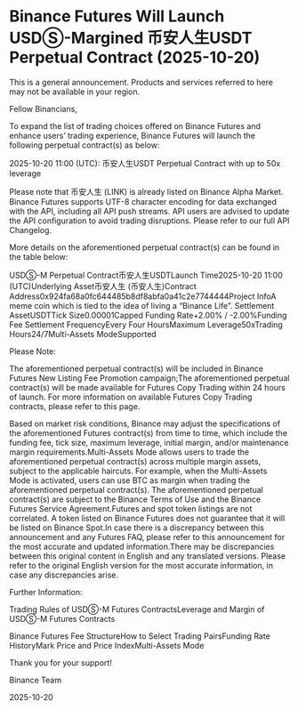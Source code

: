 # Binance Futures Will Launch USDⓈ-Margined 币安人生USDT Perpetual Contract (2025-10-20)

This is a general announcement. Products and services referred to here may not be available in your region.

Fellow Binancians,

To expand the list of trading choices offered on Binance Futures and enhance users’ trading experience, Binance Futures will launch the following perpetual contract(s) as below:

2025-10-20 11:00 (UTC): 币安人生USDT Perpetual Contract with up to 50x leverage

Please note that 币安人生 (LINK) is already listed on Binance Alpha Market. Binance Futures supports UTF-8 character encoding for data exchanged with the API, including all API push streams. API users are advised to update the API configuration to avoid trading disruptions. Please refer to our full API Changelog.

More details on the aforementioned perpetual contract(s) can be found in the table below:  

USDⓈ-M Perpetual Contract币安人生USDTLaunch Time2025-10-20 11:00 (UTC)Underlying Asset币安人生 (币安人生)Contract Address0x924fa68a0fc644485b8df8abfa0a41c2e7744444Project InfoA meme coin which is tied to the idea of living a “Binance Life”. Settlement AssetUSDTTick Size0.00001Capped Funding Rate+2.00% / -2.00%Funding Fee Settlement FrequencyEvery Four HoursMaximum Leverage50xTrading Hours24/7Multi-Assets ModeSupported

Please Note:

The aforementioned perpetual contract(s) will be included in Binance Futures New Listing Fee Promotion campaign;The aforementioned perpetual contract(s) will be made available for Futures Copy Trading within 24 hours of launch. For more information on available Futures Copy Trading contracts, please refer to this page.

Based on market risk conditions, Binance may adjust the specifications of the aforementioned Futures contract(s) from time to time, which include the funding fee, tick size, maximum leverage, initial margin, and/or maintenance margin requirements.Multi-Assets Mode allows users to trade the aforementioned perpetual contract(s) across multiple margin assets, subject to the applicable haircuts. For example, when the Multi-Assets Mode is activated, users can use BTC as margin when trading the aforementioned perpetual contract(s). The aforementioned perpetual contract(s) are subject to the Binance Terms of Use and the Binance Futures Service Agreement.Futures and spot token listings are not correlated. A token listed on Binance Futures does not guarantee that it will be listed on Binance Spot.In case there is a discrepancy between this announcement and any Futures FAQ, please refer to this announcement for the most accurate and updated information.There may be discrepancies between this original content in English and any translated versions. Please refer to the original English version for the most accurate information, in case any discrepancies arise.

Further Information:

Trading Rules of USDⓈ-M Futures ContractsLeverage and Margin of USDⓈ-M Futures Contracts

Binance Futures Fee StructureHow to Select Trading PairsFunding Rate HistoryMark Price and Price IndexMulti-Assets Mode

Thank you for your support!

Binance Team

2025-10-20